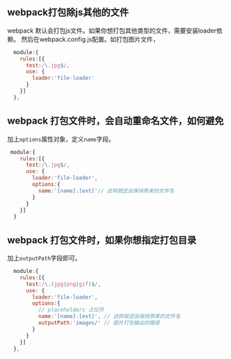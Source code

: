 ## webpack打包除js其他的文件
webpack 默认会打包js文件。如果你想打包其他类型的文件，需要安装loader依赖。
然后在webpack.config.js配置。如打包图片文件，

```js
  module:{
    rules:[{
      test:/\.jpg$/,
      use: {
        loader:'file-loader'
      }
    }]
  },
```

## webpack 打包文件时，会自动重命名文件，如何避免
加上`options`属性对象，定义`name`字段。

```js
 module:{
    rules:[{
      test:/\.jpg$/,
      use: {
        loader:'file-loader',
        options:{
          name:'[name].[ext]'// 这样就还会保持原来的文件名
        }
      }
    }]
  }
```
## webpack 打包文件时，如果你想指定打包目录
加上`outputPath`字段即可。
```js
  module:{
    rules:[{
      test:/\.(jpg|png|gif)$/,
      use: {
        loader:'file-loader',
        options:{
          // placeholders 占位符
          name:'[name].[ext]', // 这样就还会保持原来的文件名
          outputPath:'images/' // 图片打包输出的路径
        }
      }
    }]
  },
```